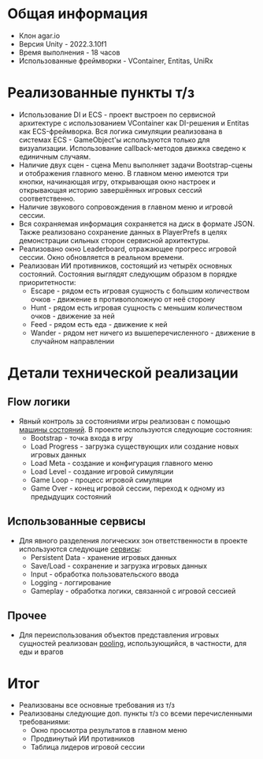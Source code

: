 # Общая информация

- Клон agar.io
- Версия Unity - 2022.3.10f1
- Время выполнения - 18 часов
- Использованные фреймворки - VContainer, Entitas, UniRx

# Реализованные пункты т/з

- Использование DI и ECS - проект выстроен по сервисной архитектуре с использованием VContainer как DI-решения и 
Entitas как ECS-фреймворка. Вся логика симуляции реализована в системах ECS - GameObject'ы используются только для
визуализации. Использование callback-методов движка сведено к единичным случаям.
- Наличие двух сцен - сцена Menu выполняет задачи Bootstrap-сцены и отображения главного меню. В главном меню имеются
три кнопки, начинающая игру, открывающая окно настроек и открывающая историю завершённых игровых сессий соответственно.
- Наличие звукового сопровождения в главном меню и игровой сессии.
- Вся сохраняемая информация сохраняется на диск в формате JSON. Также реализовано сохранение данных в PlayerPrefs в
целях демонстрации сильных сторон сервисной архитектуры.
- Реализовано окно Leaderboard, отражающее прогресс игровой сессии. Окно обновляется в реальном времени.
- Реализован ИИ противников, состоящий из четырёх основных состояний. Состояния выглядят следующим образом в
порядке приоритетности:
    - Escape - рядом есть игровая сущность с большим количеством очков - движение в противоположную от неё сторону
    - Hunt - рядом есть игровая сущность с меньшим количеством очков - движение за ней
    - Feed - рядом есть еда - движение к ней
    - Wander - рядом нет ничего из вышеперечисленного - движение в случайном направлении

# Детали технической реализации

  ## Flow логики
  - Явный контроль за состояниями игры реализован с помощью [машины состояний](Assets/Content/Infrastructure/States.meta). В проекте используются следующие состояния:
    - Bootstrap - точка входа в игру
    - Load Progress - загрузка существующих или создание новых игровых данных
    - Load Meta - создание и конфигурация главного меню
    - Load Level - создание игровой симуляции
    - Game Loop - процесс игровой симуляции
    - Game Over - конец игровой сессии, переход к одному из предыдущих состояний
  
  ## Использованные сервисы
  - Для явного разделения логических зон ответственности в проекте используются следующие [сервисы](Assets/Content/Infrastructure/Services):
    - Persistent Data - хранение игровых данных
    - Save/Load - сохранение и загрузка игровых данных
    - Input - обработка пользовательского ввода
    - Logging - логгирование
    - Gameplay - обработка логики, связанной с игровой сессией
  
  ## Прочее
  - Для переиспользования объектов представления игровых сущностей реализован [pooling](Assets/Content/Gameplay/GameplayObjectPool.cs), использующийся, в частности, для еды и врагов

# Итог
- Реализованы все основные требования из т/з
- Реализованы следующие доп. пункты т/з со всеми перечисленными требованиями:
  - Окно просмотра результатов в главном меню
  - Продвинутый ИИ противников
  - Таблица лидеров игровой сессии
